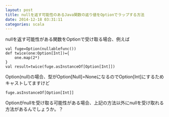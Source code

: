 ```yaml
---
layout: post
title: nullを返す可能性のあるJava関数の返り値をOptionでラップする方法
date: 2014-12-18 03:31:11
categories: scala
---
```

<!-- {% raw %} -->
<p>nullを返す可能性がある関数をOptionで受け取る場合、例えば</p>

<pre><code>val fuge=Option(nullablefunc())
def twice(one:Option[Int])={
    one.map(2*)
}
val result=twice(fuge.asInstanceOf[Option[Int]])
</code></pre>

<p>Option(null)の場合、型がOption[Null]=NoneになるのでOption[Int]にするためキャストしてますけど</p>

<pre><code>fuge.asInstanceOf[Option[Int]]
</code></pre>

<p>Optionがnullを受け取る可能性がある場合、上記の方法以外にnullを受け取れる方法があるんでしょうか。？</p>
<!-- {% endraw %} -->
